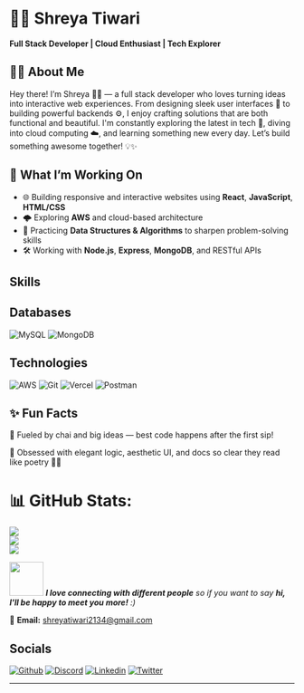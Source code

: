 # 👩‍💻 Shreya Tiwari

**Full Stack Developer | Cloud Enthusiast | Tech Explorer** 





## 👩‍💻 About Me
Hey there! I’m Shreya 👩‍💻 — a full stack developer who loves turning ideas into interactive web experiences. From designing sleek user interfaces 🎨 to building powerful backends ⚙️, I enjoy crafting solutions that are both functional and beautiful. I'm constantly exploring the latest in tech 🚀, diving into cloud computing ☁️, and learning something new every day. Let’s build something awesome together! 💡✨



## 💼 What I’m Working On

- 🌐 Building responsive and interactive websites using **React**, **JavaScript**, **HTML/CSS**
- 🌩️ Exploring **AWS** and cloud-based architecture
- 🧩 Practicing **Data Structures & Algorithms** to sharpen problem-solving skills
- 🛠️ Working with **Node.js**, **Express**, **MongoDB**, and RESTful APIs



## Skills
## Databases

![MySQL](https://img.shields.io/badge/-MySQL-000?&logo=mysql)
![MongoDB](https://img.shields.io/badge/-MongoDB-000?&logo=MongoDB)


## Technologies

![AWS](https://img.shields.io/badge/-AWS-000?&logo=Amazon-AWS&logoColor=F90)
![Git](https://img.shields.io/badge/-Git-000?&logo=Git)
![Vercel](https://img.shields.io/badge/-Vercel-000?&logo=Vercel)
![Postman](https://img.shields.io/badge/-Postman-000?&logo=Postman)


## ✨ Fun Facts

🍵 Fueled by chai and big ideas — best code happens after the first sip!

🧠 Obsessed with elegant logic, aesthetic UI, and docs so clear they read like poetry 📄✨


# 📊 GitHub Stats:
![](https://github-readme-stats.vercel.app/api?username=Shreyaa2134&theme=radical&hide_border=false&include_all_commits=false&count_private=false)<br/>
![](https://nirzak-streak-stats.vercel.app/?user=Shreyaa2134&theme=radical&hide_border=false)<br/>
![](https://github-readme-stats.vercel.app/api/top-langs/?username=Shreyaa2134&theme=radical&hide_border=false&include_all_commits=false&count_private=false&layout=compact)



<img src="https://media.giphy.com/media/LnQjpWaON8nhr21vNW/giphy.gif" width="60"> <em><b>I love connecting with different people</b> so if you want to say <b>hi, I'll be happy to meet you more!</b> :)</em>

📩 **Email:**  shreyatiwari2134@gmail.com  


## Socials
[![Github](https://img.shields.io/badge/-Github-000?&logo=Github)](https://github.com/Shreyaa2134)
[![Discord](https://img.shields.io/badge/-Discord-000?&logo=Discord)](https://discord.com/users/shreya_tiwari14)
[![Linkedin](https://img.shields.io/badge/-Linkedin-000?&logo=Linkedin)](https://www.linkedin.com/in/shreya-tiwari-12685a2ab/)
[![Twitter](https://img.shields.io/badge/-Twitter-000?&logo=Twitter)](https://twitter.com/ShreyaTiwa78612)




---
